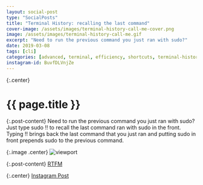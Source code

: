```yaml
---
layout: social-post
type: "SocialPosts"
title: "Terminal History: recalling the last command"
cover-image: /assets/images/terminal-history-call-me-cover.png
image: /assets/images/terminal-history-call-me.gif
excerpt: "Need to run the previous command you just ran with sudo?"
date: 2019-03-08
tags: [cli]
categories: [advanced, terminal, efficiency, shortcuts, terminal-history]
instagram-id: BuvfDLVnjZe 
---
```

{:.center}
# {{ page.title }}

{:.post-content}
Need to run the previous command you just ran with sudo? Just type sudo !! to 
recall the last command ran with sudo in the front. Typing !! brings back the 
last command that you just ran and putting sudo in front prepends sudo to the 
previous command.

{:.image .center}
![viewport]({{page.image}})

{:.post-content}
<a href="http://ftp.gnu.org/old-gnu/Manuals/bash/html_chapter/bashref_9.html#SEC115" target="_blank">RTFM</a>

{:.center}
<a class="insta-link" href="https://www.instagram.com/p/{{page.instagram-id}}" target="_blank">Instagram Post</a>
